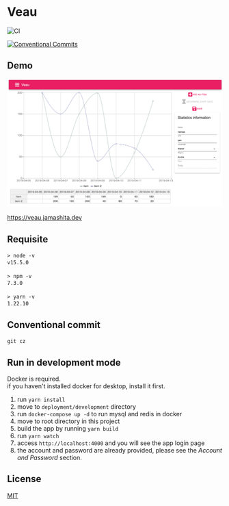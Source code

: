 # Veau

![CI](https://github.com/jamashita/veau/workflows/CI/badge.svg)

[![Conventional Commits](https://img.shields.io/badge/Conventional%20Commits-1.0.0-yellow.svg)](https://conventionalcommits.org)

## Demo

![](images/screenshot.png)

<https://veau.jamashita.dev>

## Requisite

```
> node -v
v15.5.0

> npm -v
7.3.0

> yarn -v
1.22.10
```

## Conventional commit

```
git cz
```

## Run in development mode

Docker is required.  
if you haven't installed docker for desktop, install it first.

1. run `yarn install`
1. move to `deployment/development` directory
1. run `docker-compose up -d` to run mysql and redis in docker
1. move to root directory in this project
1. build the app by running `yarn build`
1. run `yarn watch`
1. access `http://localhost:4000` and you will see the app login page
1. the account and password are already provided, please see the *Account and Password* section.

## License

[MIT](LICENSE)
